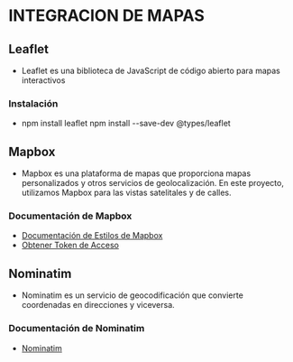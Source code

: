 # INTEGRACION DE MAPAS

## Leaflet
- Leaflet es una biblioteca de JavaScript de código abierto para mapas interactivos

### Instalación
- npm install leaflet npm install --save-dev @types/leaflet


## Mapbox
- Mapbox es una plataforma de mapas que proporciona mapas personalizados y otros servicios de geolocalización. En este proyecto, utilizamos Mapbox para las vistas satelitales y de calles.

### Documentación de Mapbox

- [Documentación de Estilos de Mapbox](https://docs.mapbox.com/api/maps/styles/)
- [Obtener Token de Acceso](https://console.mapbox.com/account/access-tokens/)


## Nominatim

- Nominatim es un servicio de geocodificación que convierte coordenadas en direcciones y viceversa.

### Documentación de Nominatim

- [Nominatim](https://nominatim.org/)
